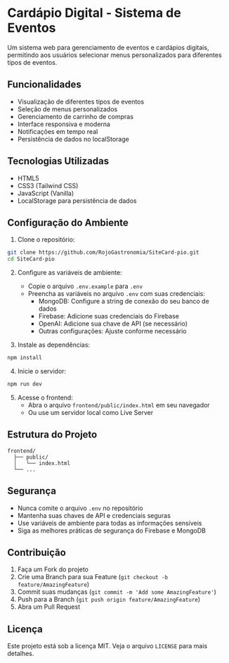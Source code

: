 # Cardápio Digital - Sistema de Eventos

Um sistema web para gerenciamento de eventos e cardápios digitais, permitindo aos usuários selecionar menus personalizados para diferentes tipos de eventos.

## Funcionalidades

- Visualização de diferentes tipos de eventos
- Seleção de menus personalizados
- Gerenciamento de carrinho de compras
- Interface responsiva e moderna
- Notificações em tempo real
- Persistência de dados no localStorage

## Tecnologias Utilizadas

- HTML5
- CSS3 (Tailwind CSS)
- JavaScript (Vanilla)
- LocalStorage para persistência de dados

## Configuração do Ambiente

1. Clone o repositório:
```bash
git clone https://github.com/RojoGastronomia/SiteCard-pio.git
cd SiteCard-pio
```

2. Configure as variáveis de ambiente:
   - Copie o arquivo `.env.example` para `.env`
   - Preencha as variáveis no arquivo `.env` com suas credenciais:
     - MongoDB: Configure a string de conexão do seu banco de dados
     - Firebase: Adicione suas credenciais do Firebase
     - OpenAI: Adicione sua chave de API (se necessário)
     - Outras configurações: Ajuste conforme necessário

3. Instale as dependências:
```bash
npm install
```

4. Inicie o servidor:
```bash
npm run dev
```

5. Acesse o frontend:
   - Abra o arquivo `frontend/public/index.html` em seu navegador
   - Ou use um servidor local como Live Server

## Estrutura do Projeto

```
frontend/
  ├── public/
  │   └── index.html
  └── ...
```

## Segurança

- Nunca comite o arquivo `.env` no repositório
- Mantenha suas chaves de API e credenciais seguras
- Use variáveis de ambiente para todas as informações sensíveis
- Siga as melhores práticas de segurança do Firebase e MongoDB

## Contribuição

1. Faça um Fork do projeto
2. Crie uma Branch para sua Feature (`git checkout -b feature/AmazingFeature`)
3. Commit suas mudanças (`git commit -m 'Add some AmazingFeature'`)
4. Push para a Branch (`git push origin feature/AmazingFeature`)
5. Abra um Pull Request

## Licença

Este projeto está sob a licença MIT. Veja o arquivo `LICENSE` para mais detalhes.
